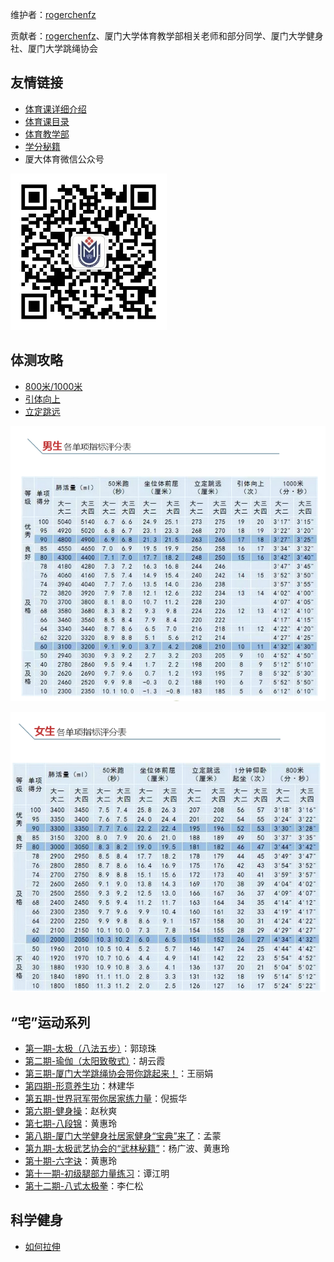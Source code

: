 维护者：[rogerchenfz](https://github.com/rogerchenfz)

贡献者：[rogerchenfz](https://github.com/rogerchenfz)、厦门大学体育教学部相关老师和部分同学、厦门大学健身社、厦门大学跳绳协会

## 友情链接

- [体育课详细介绍](https://www.zhihu.com/column/c_1217834639357956096)
- [体育课目录](https://zhuanlan.zhihu.com/p/110584413)
- [体育教学部](https://tyjxb.xmu.edu.cn/)
- [学分秘籍](https://mp.weixin.qq.com/s/DPE594ZeImx-Sb28_cpB4Q)
- 厦大体育微信公众号

<img src="厦大体育微信公众号二维码.jpg" width = "250" height = "250" alt="图片名称" />
 
## 体测攻略

- [800米/1000米](https://mp.weixin.qq.com/s/JFNP5cQ61djt4Aut-CjYjg)
- [引体向上](https://mp.weixin.qq.com/s/8qq-ZqBhq2NwIFUqSATj5Q)
- [立定跳远](https://mp.weixin.qq.com/s/a_YQ1Lwtyv4JnU-EPD9fOw)

![男生体测评分表](男生各单项指标评分表.png)

![女生体测评分表](女生各单项指标评分表.png)

## “宅”运动系列

- [第一期-太极（八法五步）](https://mp.weixin.qq.com/s/i_n28T9G1XqIMHIA1adLYA)：郭琼珠
- [第二期-瑜伽（太阳致敬式）](https://mp.weixin.qq.com/s/Jvn690nptY-zrS0bY0tjlA)：胡云霞
- [第三期-厦门大学跳绳协会带你跳起来！](https://mp.weixin.qq.com/s/mdiCXiuV8nM32Gu924lZbw)：王丽娟
- [第四期-形意养生功](https://mp.weixin.qq.com/s/hyZrlL6wPAvPPDCgxZ5dPQ)：林建华
- [第五期-世界冠军带你居家练力量](https://mp.weixin.qq.com/s/PsfNP6JVS8CV4NpNYlcR-w)：倪振华
- [第六期-健身操](https://mp.weixin.qq.com/s/NMOrHbejqEhDFOPIuX4evQ)：赵秋爽
- [第七期-八段锦](https://mp.weixin.qq.com/s/ezIbtsoGXhRbosiSN5hH5A)：黄惠玲
- [第八期-厦门大学健身社居家健身“宝典”来了](https://mp.weixin.qq.com/s/6RwZKvAziy7mgKaK0LCUaw)：孟蒙
- [第九期-太极武艺协会的“武林秘籍”](https://mp.weixin.qq.com/s/OX88JDT-YcJjnTWLEoaRLA)：杨广波、黄惠玲
- [第十期-六字诀](https://mp.weixin.qq.com/s/SIbLS5Vsn--CowFtX7pB8g)：黄惠玲
- [第十一期-初级腿部力量练习](https://mp.weixin.qq.com/s/j6QfSmaW2yE2fHbdrCmy1w)：谭江明
- [第十二期-八式太极拳](https://mp.weixin.qq.com/s/jaStWS8TTLxmG0VAfk8LJA)：李仁松

## 科学健身

- [如何拉伸](https://mp.weixin.qq.com/s/zaESOnQG3naEY-d4bujwrA)

